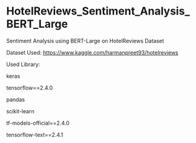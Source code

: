 # HotelReviews_Sentiment_Analysis_BERT_Large

Sentiment Analysis using BERT-Large on HotelReviews Dataset 

Dataset Used: https://www.kaggle.com/harmanpreet93/hotelreviews

Used Library:

keras

tensorflow==2.4.0

pandas

scikit-learn

tf-models-official==2.4.0

tensorflow-text==2.4.1



